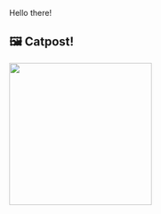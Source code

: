 Hello there!



## 🖼️ Catpost!

<sub>
    <img src="https://cdn2.thecatapi.com/images/9hn.jpg" height="256">
</sub>

